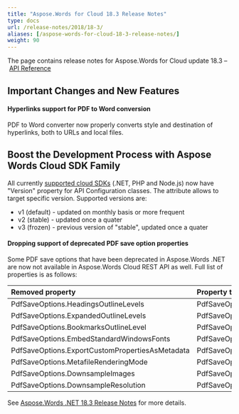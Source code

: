 ```yaml
---
title: "Aspose.Words for Cloud 18.3 Release Notes"
type: docs
url: /release-notes/2018/18-3/
aliases: [/aspose-words-for-cloud-18-3-release-notes/]
weight: 90
---
```


The page contains release notes for Aspose.Words for Cloud update 18.3 – [API Reference](https://apireference.aspose.cloud/words/)

## Important Changes and New Features

#### Hyperlinks support for PDF to Word conversion

PDF to Word converter now properly converts style and destination of hyperlinks, both to URLs and local files.

## Boost the Development Process with Aspose Words Cloud SDK Family

All currently [supported cloud SDKs](https://github.com/aspose-words-cloud) (.NET, PHP and Node.js) now have "Version" property for API Configuration classes. The attribute allows to target specific version. Supported versions are:

- v1 (default) - updated on monthly basis or more frequent
- v2 (stable) - updated once a quater
- v3 (frozen) - previous version of "stable", updated once a quater

#### Dropping support of deprecated PDF save option properties

Some PDF save options that have been deprecated in Aspose.Words .NET are now not available in Aspose.Words Cloud REST API as well. Full list of properties is as follows:

|Removed property|Property to use instead|
| :- | :- |
|PdfSaveOptions.HeadingsOutlineLevels|PdfSaveOptions.OutlineOptions.HeadingsOutlineLevels|
|PdfSaveOptions.ExpandedOutlineLevels|PdfSaveOptions.OutlineOptions.ExpandedOutlineLevels|
|PdfSaveOptions.BookmarksOutlineLevel|PdfSaveOptions.OutlineOptions.DefaultBookmarksOutlineLevel|
|PdfSaveOptions.EmbedStandardWindowsFonts|PdfSaveOptions.FontEmbeddingMode|
|PdfSaveOptions.ExportCustomPropertiesAsMetadata|PdfSaveOptions.CustomPropertiesExport|
|PdfSaveOptions.MetafileRenderingMode|PdfSaveOptions.MetafileRenderingOptions.RenderingMode|
|PdfSaveOptions.DownsampleImages|PdfSaveOptions.DownsampleOptions.DownsampleImages|
|PdfSaveOptions.DownsampleResolution|PdfSaveOptions.DownsampleOptions.Resolution|
See [Aspose.Words .NET 18.3 Release Notes](https://docs.aspose.com/display/wordsnet/Aspose.Words+for+.NET+18.3+Release+Notes) for more details.

